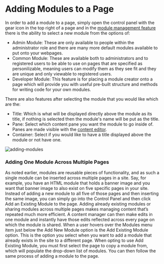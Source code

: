 # Adding Modules to a Page

In order to add a module to a page, simply open the control panel with the gear icon in the top right of a page and in the [module management feature](../ControlPanel/modules.md) there is the ability to select a new module from the options of:
* Admin Module: These are only available to people within the administrator role and there are many more default modules available to put onto your webpages\.
* Common Module: These are available both to administrators and to registered users to be able to use on pages that are specified as personilizable, meaning users can modify them as they see fit and they are unique and only viewable to registered users\.
* Developer Module: This feature is for placing a module creator onto a page which will provide you with useful pre-built structure and methods for writing code for your own modules\.

There are also features after selecting the module that you would like which are the:
* Title: Which is what will be displayed directly above the module as its title, if nothing is selected then the module's name will be put as the title\.
* Pane: Select which content pane you want the module to go inside of\. Panes are made visible with the [content editor](../SiteAdministrator/content-editor.md)\.
* Container: Select if you would like to have a title displayed above the module or not have one\.

![adding-modules](adding-modules.png)

### Adding One Module Across Multiple Pages

As noted earlier, modules are reusable pieces of functionality, and as such a single module can be inserted across multiple pages in a site\. Say, for example, you have an HTML module that holds a banner image and you want that banner image to also exist on five specific pages in your site\. Instead of adding a new module to all five of those pages and then inserting the same image, you can simply go into the Control Panel and then click Add an Existing Module to the page\. Adding already existing modules or sharing modules across multiple pages makes managing content that’s repeated much more efficient\. A content manager can then make edits in one module and instantly have those edits reflected across every page on which the module is shared\.
When a user hovers over the Modules menu item just below the Add New Module option is the Add Existing Module option\. This is the option you select when you want to add a module that already exists in the site to a different page\. When opting to use Add Existing Module, you must first select the page to copy a module from, which will populate the drop-down list of modules\. You can then follow the same process of adding a module to the page\.